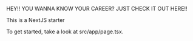 HEY!!
YOU WANNA KNOW YOUR CAREER?
JUST CHECK IT OUT HERE!!

This is a NextJS starter 

To get started, take a look at src/app/page.tsx.
